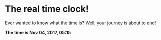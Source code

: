 # The real time clock!

Ever wanted to know what the time is? Well, your journey is about to end!

**The time is Nov 04, 2017, 05:15**